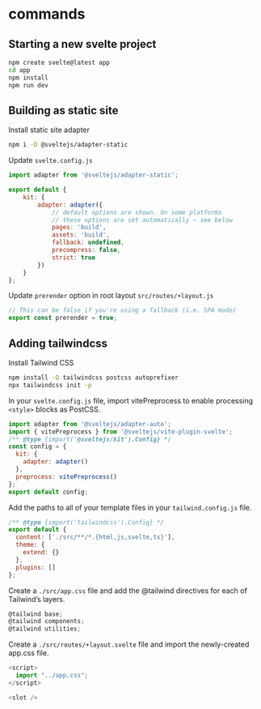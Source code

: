 # commands
## Starting a new svelte project
```bash
npm create svelte@latest app
cd app
npm install
npm run dev
```
## Building as static site
Install static site adapter
```bash
npm i -D @sveltejs/adapter-static
```

Update `svelte.config.js`
```js
import adapter from '@sveltejs/adapter-static';

export default {
	kit: {
		adapter: adapter({
			// default options are shown. On some platforms
			// these options are set automatically — see below
			pages: 'build',
			assets: 'build',
			fallback: undefined,
			precompress: false,
			strict: true
		})
	}
};
```

Update `prerender` option in root layout `src/routes/+layout.js`
```js
// This can be false if you're using a fallback (i.e. SPA mode)
export const prerender = true;
```

## Adding tailwindcss
Install Tailwind CSS
```bash
npm install -D tailwindcss postcss autoprefixer
npx tailwindcss init -p
```

In your `svelte.config.js` file, import vitePreprocess to enable processing `<style>` blocks as PostCSS.
```js
import adapter from '@sveltejs/adapter-auto';
import { vitePreprocess } from '@sveltejs/vite-plugin-svelte';
/** @type {import('@sveltejs/kit').Config} */
const config = {
  kit: {
    adapter: adapter()
  },
  preprocess: vitePreprocess()
};
export default config;
```

Add the paths to all of your template files in your `tailwind.config.js` file.
```js
/** @type {import('tailwindcss').Config} */
export default {
  content: ['./src/**/*.{html,js,svelte,ts}'],
  theme: {
    extend: {}
  },
  plugins: []
};
```

Create a `./src/app.css` file and add the @tailwind directives for each of Tailwind’s layers.
```js
@tailwind base;
@tailwind components;
@tailwind utilities;
```

Create a `./src/routes/+layout.svelte` file and import the newly-created app.css file.
```js
<script>
  import "../app.css";
</script>

<slot />
```